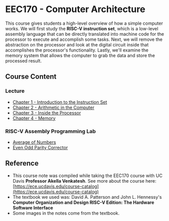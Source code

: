 # EEC170 - Computer Architecture

This course gives students a high-level overview of how a simple computer works.
We will first study the **RISC-V instruction set**, which is a low-level assembly language that can be directly translated into machine code for the processor to execute and accomplish some tasks. Next, we will remove the abstraction on the processor and look at the digital circuit inside that accomplishes the processor's functionality. Lastly, we'll examine the memory system that allows the computer to grab the data and store the processed result.

## Course Content
### Lecture
* [Chapter 1 - Introduction to the Instruction Set](./lecture/Chapter1.md)
* [Chapter 2 - Arithmetic in the Computer](./lecture/Chapter2.md)
* [Chapter 3 - Inside the Processor](./lecture/Chapter3.md)
* [Chapter 4 - Memory](./lecture/Chapter4.md)

### RISC-V Assembly Programming Lab
* [Average of Numbers](./lab/lab1/Lab1_average.S)
* [Even Odd Parity Corrector](./lab/lab2/lab2_parity.S)

## Reference
* This course note was compiled while taking the EEC170 course with UC Davis **Professor Akella Venkatesh**. See more about the course here: [https://ece.ucdavis.edu/course-catalog](https://ece.ucdavis.edu/course-catalog)
* The textbook we used was: David A. Patterson and John L. Hennessy's **Computer Organization and Design RISC-V Edition: The Hardware Software Interface**
* Some images in the notes come from the textbook.